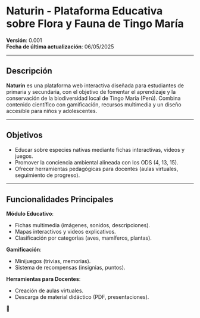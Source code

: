 # **Naturin** - Plataforma Educativa sobre Flora y Fauna de Tingo María  

**Versión**: 0.001  
**Fecha de última actualización**: 06/05/2025  

---

## **Descripción**  
**Naturin** es una plataforma web interactiva diseñada para estudiantes de primaria y secundaria, con el objetivo de fomentar el aprendizaje y la conservación de la biodiversidad local de Tingo María (Perú). Combina contenido científico con gamificación, recursos multimedia y un diseño accesible para niños y adolescentes.  

---

## **Objetivos**  
- Educar sobre especies nativas mediante fichas interactivas, videos y juegos.  
- Promover la conciencia ambiental alineada con los ODS (4, 13, 15).  
- Ofrecer herramientas pedagógicas para docentes (aulas virtuales, seguimiento de progreso).  

---

## **Funcionalidades Principales**  
 **Módulo Educativo**:  
   - Fichas multimedia (imágenes, sonidos, descripciones).  
   - Mapas interactivos y videos explicativos.  
   - Clasificación por categorías (aves, mamíferos, plantas).  

 **Gamificación**:  
   - Minijuegos (trivias, memorias).  
   - Sistema de recompensas (insignias, puntos).  

 **Herramientas para Docentes**:  
   - Creación de aulas virtuales.  
   - Descarga de material didáctico (PDF, presentaciones).  

📱 
